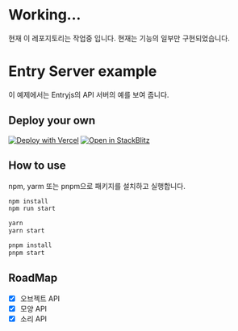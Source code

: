 # Working...

현재 이 레포지토리는 작업중 입니다. 현재는 기능의 일부만 구현되었습니다.

# Entry Server example

이 예제에서는 Entryjs의 API 서버의 예를 보여 줍니다.

## Deploy your own

[![Deploy with Vercel](https://vercel.com/button)](https://vercel.com/new/clone?repository-url=https://github.com/entrylabs/example/tree/main/server&project-name=entryjs-server&repository-name=entryjs-server)
[![Open in StackBlitz](https://developer.stackblitz.com/img/open_in_stackblitz.svg)](https://stackblitz.com/github/entrylabs/example/tree/main/server)

## How to use

npm, yarm 또는 pnpm으로 패키지를 설치하고 실행합니다.

```bash
npm install
npm run start
```

```bash
yarn
yarn start
```

```bash
pnpm install
pnpm start
```

## RoadMap

-   [x] 오브젝트 API
-   [x] 모양 API
-   [x] 소리 API
